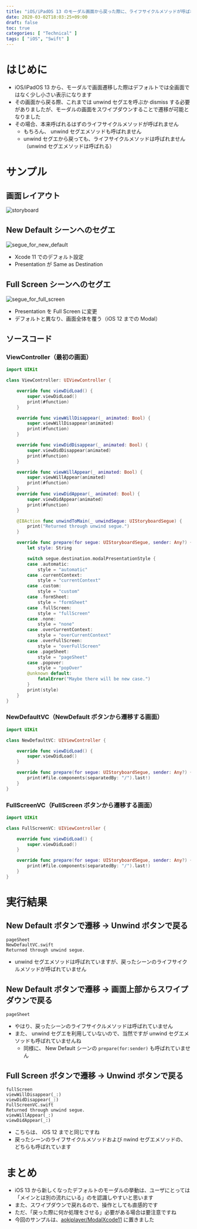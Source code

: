 ```yaml
---
title: "iOS/iPadOS 13 のモーダル画面から戻った際に、ライフサイクルメソッドが呼ばれないパターンがある"
date: 2020-03-02T18:03:25+09:00
draft: false
toc: true
categories: [ "Technical" ]
tags: [ "iOS", "Swift" ]
---
```

# はじめに
- iOS/iPadOS 13 から、モーダルで画面遷移した際はデフォルトでは全画面ではなく少し小さい表示になります
- その画面から戻る際、これまでは unwind セグエを呼ぶか dismiss する必要がありましたが、モーダルの画面をスワイプダウンすることで遷移が可能となりました
- その場合、本来呼ばれるはずのライフサイクルメソッドが呼ばれません
    - もちろん、 unwind セグエメソッドも呼ばれません
    - unwind セグエから戻っても、ライフサイクルメソッドは呼ばれません（unwind セグエメソッドは呼ばれる）

# サンプル
## 画面レイアウト
![storyboard](/images/default-modal-segue-xcode11/storyboard.png)

## New Default シーンへのセグエ
![segue_for_new_default](/images/default-modal-segue-xcode11/segue_for_new_default.png)

- Xcode 11 でのデフォルト設定
- Presentation  が Same as Destination

## Full Screen シーンへのセグエ
![segue_for_full_screen](/images/default-modal-segue-xcode11/segue_for_full_screen.png)

- Presentation を Full Screen に変更
- デフォルトと異なり、画面全体を覆う（iOS 12 までの Modal）

## ソースコード
### ViewController（最初の画面）
```swift
import UIKit

class ViewController: UIViewController {

    override func viewDidLoad() {
        super.viewDidLoad()
        print(#function)
    }

    override func viewWillDisappear(_ animated: Bool) {
        super.viewWillDisappear(animated)
        print(#function)
    }

    override func viewDidDisappear(_ animated: Bool) {
        super.viewDidDisappear(animated)
        print(#function)
    }

    override func viewWillAppear(_ animated: Bool) {
        super.viewWillAppear(animated)
        print(#function)
    }
    override func viewDidAppear(_ animated: Bool) {
        super.viewDidAppear(animated)
        print(#function)
    }

    @IBAction func unwindToMain(_ unwindSegue: UIStoryboardSegue) {
        print("Returned through unwind segue.")
    }

    override func prepare(for segue: UIStoryboardSegue, sender: Any?) {
        let style: String

        switch segue.destination.modalPresentationStyle {
        case .automatic:
            style = "automatic"
        case .currentContext:
            style = "currentContext"
        case .custom:
            style = "custom"
        case .formSheet:
            style = "formSheet"
        case .fullScreen:
            style = "fullScreen"
        case .none:
            style = "none"
        case .overCurrentContext:
            style = "overCurrentContext"
        case .overFullScreen:
            style = "overFullScreen"
        case .pageSheet:
            style = "pageSheet"
        case .popover:
            style = "popOver"
        @unknown default:
            fatalError("Maybe there will be new case.")
        }
        print(style)
    }
}
```

### NewDefaultVC（NewDefault ボタンから遷移する画面）
```swift
import UIKit

class NewDefaultVC: UIViewController {

    override func viewDidLoad() {
        super.viewDidLoad()
    }

    override func prepare(for segue: UIStoryboardSegue, sender: Any?) {
        print(#file.components(separatedBy: "/").last!)
    }
}
```

### FullScreenVC（FullScreen ボタンから遷移する画面）
```swift
import UIKit

class FullScreenVC: UIViewController {

    override func viewDidLoad() {
        super.viewDidLoad()
    }

    override func prepare(for segue: UIStoryboardSegue, sender: Any?) {
        print(#file.components(separatedBy: "/").last!)
    }
}
```

# 実行結果
## New Default ボタンで遷移 -> Unwind ボタンで戻る
```
pageSheet
NewDefaultVC.swift
Returned through unwind segue.
```

- unwind セグエメソッドは呼ばれていますが、戻ったシーンのライフサイクルメソッドが呼ばれていません

## New Default ボタンで遷移 -> 画面上部からスワイプダウンで戻る
```
pageSheet
```

- やはり、戻ったシーンのライフサイクルメソッドは呼ばれていません
- また、 unwind セグエを利用していないので、当然ですが unwind セグエメソッドも呼ばれていませんね
    - 同様に、 New Default シーンの `prepare(for:sender)` も呼ばれていません

## Full Screen ボタンで遷移 -> Unwind ボタンで戻る
```
fullScreen
viewWillDisappear(_:)
viewDidDisappear(_:)
FullScreenVC.swift
Returned through unwind segue.
viewWillAppear(_:)
viewDidAppear(_:)
```

- こちらは、 iOS 12 までと同じですね
- 戻ったシーンのライフサイクルメソッドおよび nwind セグエメソッドの、どちらも呼ばれています

# まとめ
- iOS 13 から新しくなったデフォルトのモーダルの挙動は、ユーザにとっては「メインとは別の流れにいる」のを認識しやすいと思います
- また、スワイプダウンで戻れるので、操作としても直感的です
- ただ、「戻った際に何か処理をさせる」必要がある場合は要注意ですね
- 今回のサンプルは、[aokiplayer/ModalXcode11](https://github.com/aokiplayer/ModalXcode11) に置きました

